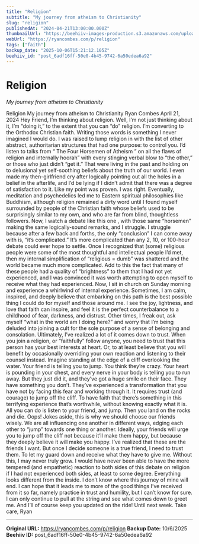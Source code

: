 ```yaml
---
title: "Religion"
subtitle: "My journey from atheism to Christianity"
slug: "religion"
publishedAt: "2024-04-21T13:00:00.000Z"
thumbnailUrl: "https://beehiiv-images-production.s3.amazonaws.com/uploads/asset/file/5d5a35d4-cd3e-42ce-b8df-c7ff62adc9de/josh-applegate-g0WjhnQRTa8-unsplash.jpg?t=1713639631"
webUrl: "https://ryancombes.com/p/religion"
tags: ["faith"]
backup_date: "2025-10-06T15:21:12.105Z"
beehiiv_id: "post_6adf16ff-50e0-4b45-9742-6a50edea6a92"
---
```


# Religion

*My journey from atheism to Christianity*



Religion My journey from atheism to Christianity Ryan Combes April 21, 2024 Hey Friend, I’m thinking about religion. Well, I’m not just thinking about it, I’m “doing it,” to the extent that you can “do” religion. I’m converting to the Orthodox Christian faith. Writing those words is something I never imagined I would do. I was raised to lump religion in with the list of other abstract, authoritarian structures that had one purpose: to control you. I’d listen to talks from “ The Four Horsemen of Atheism ” on all the flaws of religion and internally hoorah” with every stinging verbal blow to “the other,” or those who just didn’t “get it.” That were living in the past and holding on to delusional yet self-soothing beliefs about the truth of our world. I even made my then-girlfriend cry after logically pointing out all the holes in a belief in the afterlife, and I’d be lying if I didn’t admit that there was a degree of satisfaction to it. Like my point was proven. I was right. Eventually, meditation and psychedelics led me to Eastern spiritual philosophies like Buddhism, although religion remained a dirty word until I found myself surrounded by people of the Christian faith whose beliefs used to be surprisingly similar to my own, and who are far from blind, thoughtless followers. Now, I watch a debate like this one , with those same “horsemen” making the same logically-sound remarks, and I struggle. I struggle because after a few back and forths, the only “conclusion” I can come away with is, “it’s complicated.” It’s more complicated than any 2, 10, or 100-hour debate could ever hope to settle. Once I recognized that (some) religious people were some of the most thoughtful and intellectual people I’d met, then my internal simplification of “religious = dumb” was shattered and the world became much more complicated. Add to this the fact that many of these people had a quality of “brightness” to them that I had not yet experienced, and I was convinced it was worth attempting to open myself to receive what they had experienced. Now, I sit in church on Sunday morning and experience a whirlwind of internal experience. Sometimes, I am calm, inspired, and deeply believe that embarking on this path is the best possible thing I could do for myself and those around me. I see the joy, lightness, and love that faith can inspire, and feel it is the perfect counterbalance to a childhood of fear, darkness, and distrust. Other times, I freak out, ask myself “what in the world am I doing here?” and worry that I’m being deluded into joining a cult for the sole purpose of a sense of belonging and consolation. Ultimately, I’ve realized a lot of it comes down to trust. When you join a religion, or “faithfully” follow anyone, you need to trust that this person has your best interests at heart. Or, to at least believe that you will benefit by occasionally overriding your own reaction and listening to their counsel instead. Imagine standing at the edge of a cliff overlooking the water. Your friend is telling you to jump. You think they’re crazy. Your heart is pounding in your chest, and every nerve in your body is telling you to run away. But they just did it, and they’ve got a huge smile on their face. They have something you don’t. They’ve experienced a transformation that you have not by facing this fear and working through it. It requires trust (and courage) to jump off the cliff. To have faith that there’s something in this terrifying experience that’s worthwhile, without knowing exactly what it is. All you can do is listen to your friend, and jump. Then you land on the rocks and die. Oops! Jokes aside, this is why we should choose our friends wisely. We are all influencing one another in different ways, edging each other to “jump” towards one thing or another. Ideally, your friends will urge you to jump off the cliff not because it’ll make them happy, but because they deeply believe it will make you happy. I’ve realized that these are the friends I want. But once I decide someone is a true friend, I need to trust them. To let my guard down and receive what they have to give me. Without this, I may never truly grow. I would have never been able to have the more tempered (and empathetic) reaction to both sides of this debate on religion if I had not experienced both sides, at least to some degree. Everything looks different from the inside. I don’t know where this journey of mine will end. I can hope that it leads me to more of the good things I’ve received from it so far, namely practice in trust and humility, but I can’t know for sure. I can only continue to pull at the string and see what comes down to greet me. And I’ll of course keep you updated on the ride! Until next week. Take care, Ryan

---

**Original URL:** https://ryancombes.com/p/religion
**Backup Date:** 10/6/2025
**Beehiiv ID:** post_6adf16ff-50e0-4b45-9742-6a50edea6a92
